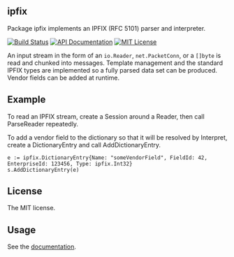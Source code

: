 ipfix
-----

Package ipfix implements an IPFIX (RFC 5101) parser and interpreter.

[![Build Status](https://img.shields.io/circleci/project/calmh/ipfix.svg?style=flat-square)](https://circleci.com/gh/calmh/ipfix)
[![API Documentation](http://img.shields.io/badge/api-Godoc-blue.svg?style=flat-square)](http://godoc.org/github.com/calmh/ipfix)
[![MIT License](http://img.shields.io/badge/license-MIT-blue.svg?style=flat-square)](http://opensource.org/licenses/MIT)

An input stream in the form of an `io.Reader`, `net.PacketConn`, or a
`[]byte` is read and chunked into messages. Template management and the
standard IPFIX types are implemented so a fully parsed data set can be
produced. Vendor fields can be added at runtime.

## Example

To read an IPFIX stream, create a Session around a Reader, then call
ParseReader repeatedly.


To add a vendor field to the dictionary so that it will be resolved by
Interpret, create a DictionaryEntry and call AddDictionaryEntry.

    e := ipfix.DictionaryEntry{Name: "someVendorField", FieldId: 42, EnterpriseId: 123456, Type: ipfix.Int32}
    s.AddDictionaryEntry(e)

## License

The MIT license.

## Usage

See the [documentation](http://godoc.org/github.com/calmh/ipfix).


